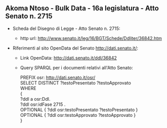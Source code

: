 ## Akoma Ntoso - Bulk Data - 16a legislatura - Atto Senato n. 2715 ##

* Scheda del Disegno di Legge - Atto Senato n. 2715:
	* http url: http://www.senato.it/leg/16/BGT/Schede/Ddliter/36842.htm

* Riferimenti al sito OpenData del Senato http://dati.senato.it/:
	* Link OpenData: http://dati.senato.it/ddl/36842
	* Query SPARQL per i documenti relativi all'Atto Senato:

        PREFIX osr: <http://dati.senato.it/osr/>  
		SELECT DISTINCT ?testoPresentato ?testoApprovato  
		WHERE  
		{  
		    ?ddl a osr:Ddl.  
		    ?ddl osr:idFase 2715 .  
		    OPTIONAL { ?ddl osr:testoPresentato ?testoPresentato }  
		    OPTIONAL { ?ddl osr:testoApprovato ?testoApprovato }  
		}
		